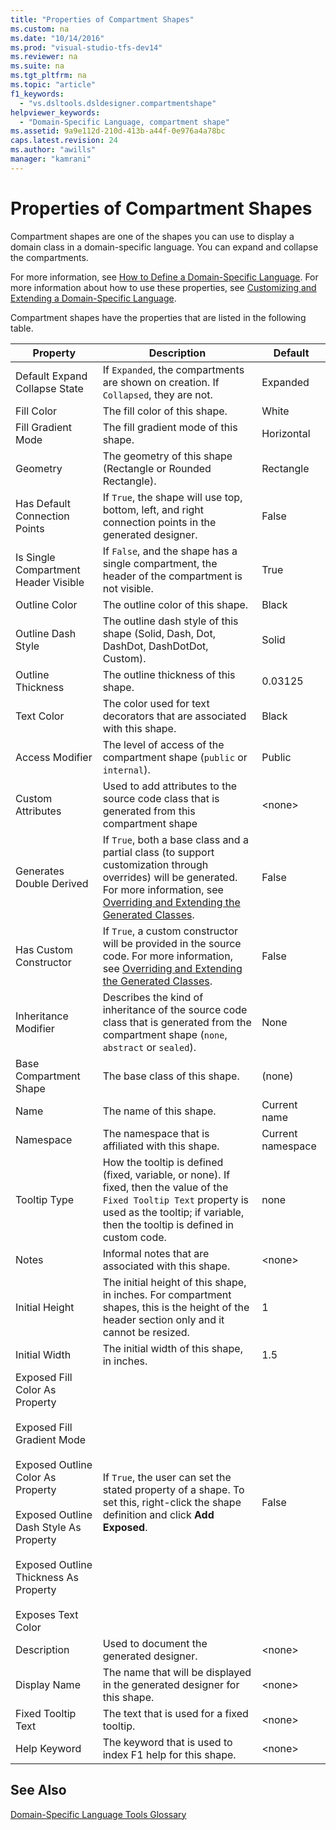 ```yaml
---
title: "Properties of Compartment Shapes"
ms.custom: na
ms.date: "10/14/2016"
ms.prod: "visual-studio-tfs-dev14"
ms.reviewer: na
ms.suite: na
ms.tgt_pltfrm: na
ms.topic: "article"
f1_keywords: 
  - "vs.dsltools.dsldesigner.compartmentshape"
helpviewer_keywords: 
  - "Domain-Specific Language, compartment shape"
ms.assetid: 9a9e112d-210d-413b-a44f-0e976a4a78bc
caps.latest.revision: 24
ms.author: "awills"
manager: "kamrani"
---
```

# Properties of Compartment Shapes
Compartment shapes are one of the shapes you can use to display a domain class in a domain-specific language. You can expand and collapse the compartments.  
  
 For more information, see [How to Define a Domain-Specific Language](../modeling/how-to-define-a-domain-specific-language.md). For more information about how to use these properties, see [Customizing and Extending a Domain-Specific Language](../modeling/customizing-and-extending-a-domain-specific-language.md).  
  
 Compartment shapes have the properties that are listed in the following table.  
  
|Property|Description|Default|  
|--------------|-----------------|-------------|  
|Default Expand Collapse State|If `Expanded`, the compartments are shown on creation. If `Collapsed`, they are not.|Expanded|  
|Fill Color|The fill color of this shape.|White|  
|Fill Gradient Mode|The fill gradient mode of this shape.|Horizontal|  
|Geometry|The geometry of this shape (Rectangle or Rounded Rectangle).|Rectangle|  
|Has Default Connection Points|If `True`, the shape will use top, bottom, left, and right connection points in the generated designer.|False|  
|Is Single Compartment Header Visible|If `False`, and the shape has a single compartment, the header of the compartment is not visible.|True|  
|Outline Color|The outline color of this shape.|Black|  
|Outline Dash Style|The outline dash style of this shape (Solid, Dash, Dot, DashDot, DashDotDot, Custom).|Solid|  
|Outline Thickness|The outline thickness of this shape.|0.03125|  
|Text Color|The color used for text decorators that are associated with this shape.|Black|  
|Access Modifier|The level of access of the compartment shape (`public` or `internal`).|Public|  
|Custom Attributes|Used to add attributes to the source code class that is generated from this compartment shape|\<none>|  
|Generates Double Derived|If `True`, both a base class and a partial class (to support customization through overrides) will be generated. For more information, see [Overriding and Extending the Generated Classes](../modeling/overriding-and-extending-the-generated-classes.md).|False|  
|Has Custom Constructor|If `True`, a custom constructor will be provided in the source code. For more information, see [Overriding and Extending the Generated Classes](../modeling/overriding-and-extending-the-generated-classes.md).|False|  
|Inheritance Modifier|Describes the kind of inheritance of the source code class that is generated from the compartment shape (`none`, `abstract` or `sealed`).|None|  
|Base Compartment Shape|The base class of this shape.|(none)|  
|Name|The name of this shape.|Current name|  
|Namespace|The namespace that is affiliated with this shape.|Current namespace|  
|Tooltip Type|How the tooltip is defined (fixed, variable, or none). If fixed, then the value of the `Fixed Tooltip Text` property is used as the tooltip; if variable, then the tooltip is defined in custom code.|none|  
|Notes|Informal notes that are associated with this shape.|\<none>|  
|Initial Height|The initial height of this shape, in inches. For compartment shapes, this is the height of the header section only and it cannot be resized.|1|  
|Initial Width|The initial width of this shape, in inches.|1.5|  
|Exposed Fill Color As Property<br /><br /> Exposed Fill Gradient Mode<br /><br /> Exposed Outline Color As Property<br /><br /> Exposed Outline Dash Style As Property<br /><br /> Exposed Outline Thickness As Property<br /><br /> Exposes Text Color|If `True`, the user can set the stated property of a shape. To set this, right-click the shape definition and click **Add Exposed**.|False|  
|Description|Used to document the generated designer.|\<none>|  
|Display Name|The name that will be displayed in the generated designer for this shape.|\<none>|  
|Fixed Tooltip Text|The text that is used for a fixed tooltip.|\<none>|  
|Help Keyword|The keyword that is used to index F1 help for this shape.|\<none>|  
  
## See Also  
 [Domain-Specific Language Tools Glossary](assetId:///ca5e84cb-a315-465c-be24-76aa3df276aa)